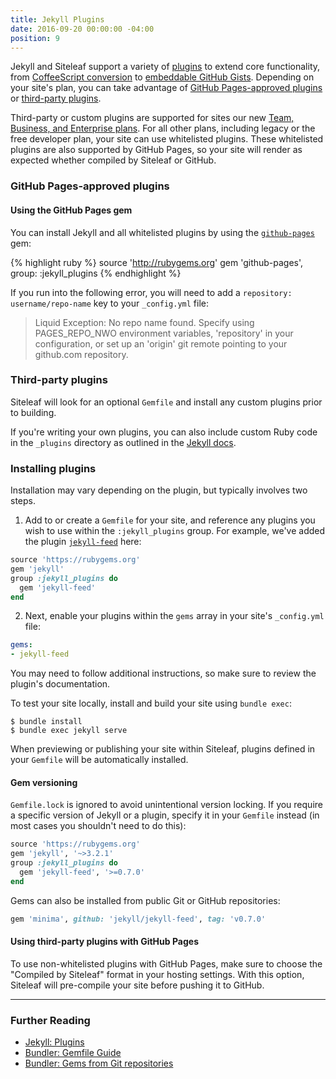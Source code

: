 ```yaml
---
title: Jekyll Plugins
date: 2016-09-20 00:00:00 -04:00
position: 9
---
```


Jekyll and Siteleaf support a variety of [plugins](https://jekyllrb.com/docs/plugins/) to extend core functionality, from [CoffeeScript conversion](https://github.com/jekyll/jekyll-coffeescript) to [embeddable GitHub Gists](https://github.com/jekyll/jekyll-gist). Depending on your site's plan, you can take advantage of [GitHub Pages-approved plugins](#github-pages-approved-plugins) or [third-party plugins](#third-party-plugins).

Third-party or custom plugins are supported for sites our new [Team, Business, and Enterprise plans](https://www.siteleaf.com/plans). For all other plans, including legacy or the free developer plan, your site can use whitelisted plugins. These whitelisted plugins are also supported by GitHub Pages, so your site will render as expected whether compiled by Siteleaf or GitHub.

### GitHub Pages-approved plugins

<ul class="supported-plugins"></ul>

#### Using the GitHub Pages gem

You can install Jekyll and all whitelisted plugins by using the [`github-pages`](https://github.com/github/pages-gem) gem:

{% highlight ruby %}
source 'http://rubygems.org'
gem 'github-pages', group: :jekyll_plugins
{% endhighlight %}

If you run into the following error, you will need to add a `repository: username/repo-name` key to your `_config.yml` file:

> Liquid Exception: No repo name found. Specify using PAGES_REPO_NWO environment variables, 'repository' in your configuration, or set up an 'origin' git remote pointing to your github.com repository.

### Third-party plugins

Siteleaf will look for an optional `Gemfile` and install any custom plugins prior to building.

If you're writing your own plugins, you can also include custom Ruby code in the `_plugins` directory as outlined in the [Jekyll docs](https://jekyllrb.com/docs/plugins/).

### Installing plugins

Installation may vary depending on the plugin, but typically involves two steps.

1) Add to or create a `Gemfile` for your site, and reference any plugins you wish to use within the `:jekyll_plugins` group. For example, we've added the plugin [`jekyll-feed`](https://github.com/jekyll/jekyll-feed) here:

```ruby
source 'https://rubygems.org'
gem 'jekyll'
group :jekyll_plugins do
  gem 'jekyll-feed'
end
```

2) Next, enable your plugins within the `gems` array in your site's `_config.yml` file:


```yaml
gems:
- jekyll-feed
```

You may need to follow additional instructions, so make sure to review the plugin's documentation.

To test your site locally, install and build your site using `bundle exec`:

```
$ bundle install
$ bundle exec jekyll serve
```

When previewing or publishing your site within Siteleaf, plugins defined in your `Gemfile` will be automatically installed.

#### Gem versioning

`Gemfile.lock` is ignored to avoid unintentional version locking. If you require a specific version of Jekyll or a plugin, specify it in your `Gemfile` instead (in most cases you shouldn't need to do this):

```ruby
source 'https://rubygems.org'
gem 'jekyll', '~>3.2.1'
group :jekyll_plugins do
  gem 'jekyll-feed', '>=0.7.0'
end
```

Gems can also be installed from public Git or GitHub repositories:

```ruby
gem 'minima', github: 'jekyll/jekyll-feed', tag: 'v0.7.0'
```

#### Using third-party plugins with GitHub Pages

To use non-whitelisted plugins with GitHub Pages, make sure to choose the "Compiled by Siteleaf" format in your hosting settings. With this option, Siteleaf will pre-compile your site before pushing it to GitHub.

---

### Further Reading

- [Jekyll: Plugins](https://jekyllrb.com/docs/plugins/)
- [Bundler: Gemfile Guide](http://bundler.io/v1.13/gemfile.html)
- [Bundler: Gems from Git repositories](http://bundler.io/git.html)
